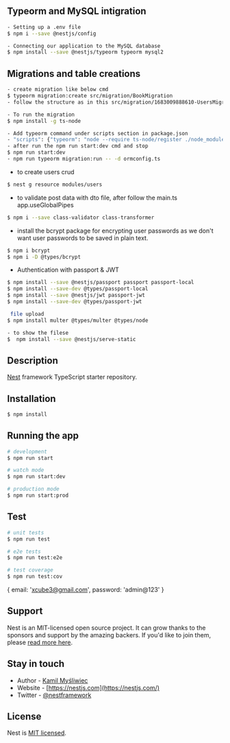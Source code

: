 ## Typeorm and MySQL intigration
```bash
- Setting up a .env file
$ npm i --save @nestjs/config

- Connecting our application to the MySQL database
$ npm install --save @nestjs/typeorm typeorm mysql2
```

## Migrations and table creations
```bash
- create migration like below cmd
$ typeorm migration:create src/migration/BookMigration
- follow the structure as in this src/migration/1683009888610-UsersMigration.ts file

- To run the migration
$ npm install -g ts-node

- Add typeorm command under scripts section in package.json
- "scripts": {"typeorm": "node --require ts-node/register ./node_modules/typeorm/cli.js"}
- after run the npm run start:dev cmd and stop
$ npm run start:dev
- npm run typeorm migration:run -- -d ormconfig.ts
```
- to create users crud
```bash
$ nest g resource modules/users
```

- to validate post data with dto file, after follow the main.ts app.useGlobalPipes
```bash
$ npm i --save class-validator class-transformer
```

- install the bcrypt package for encrypting user passwords as we don't want user passwords to be saved in plain text.
```bash
$ npm i bcrypt
$ npm i -D @types/bcrypt
```

- Authentication with passport & JWT
```bash
$ npm install --save @nestjs/passport passport passport-local
$ npm install --save-dev @types/passport-local
$ npm install --save @nestjs/jwt passport-jwt
$ npm install --save-dev @types/passport-jwt

 file upload
$ npm install multer @types/multer @types/node

- to show the filese
$  npm install --save @nestjs/serve-static
```
## Description

[Nest](https://github.com/nestjs/nest) framework TypeScript starter repository.

## Installation

```bash
$ npm install
```

## Running the app

```bash
# development
$ npm run start

# watch mode
$ npm run start:dev

# production mode
$ npm run start:prod
```

## Test

```bash
# unit tests
$ npm run test

# e2e tests
$ npm run test:e2e

# test coverage
$ npm run test:cov
```
{ email: 'xcube3@gmail.com', password: 'admin@123' }
## Support

Nest is an MIT-licensed open source project. It can grow thanks to the sponsors and support by the amazing backers. If you'd like to join them, please [read more here](https://docs.nestjs.com/support).

## Stay in touch

- Author - [Kamil Myśliwiec](https://kamilmysliwiec.com)
- Website - [https://nestjs.com](https://nestjs.com/)
- Twitter - [@nestframework](https://twitter.com/nestframework)

## License

Nest is [MIT licensed](LICENSE).
